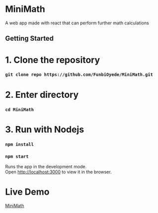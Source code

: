 # MiniMath

A web app made with react that can perform further math calculations

## Getting Started

# 1. Clone the repository

### `git clone repo https://github.com/FunbiOyede/MiniMath.git`

# 2. Enter directory

### `cd MiniMath`

# 3. Run with Nodejs

### `npm install`

### `npm start`
Runs the app in the development mode.<br>
Open [http://localhost:3000](http://localhost:3000) to view it in the browser.


# Live Demo 
[MiniMath](https://minimath.netlify.com/)

